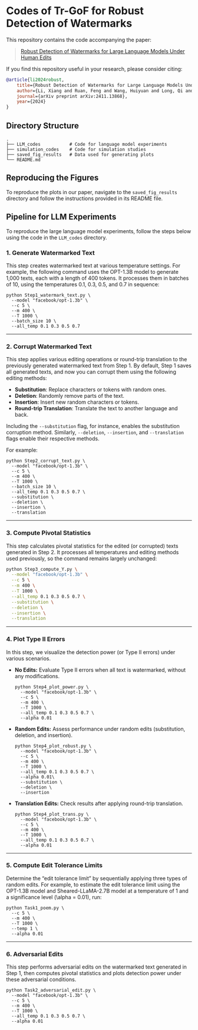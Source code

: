 # Codes of Tr-GoF for Robust Detection of Watermarks

This repository contains the code accompanying the paper:

> [Robust Detection of Watermarks for Large Language Models Under Human Edits](https://arxiv.org/abs/2411.13868)

If you find this repository useful in your research, please consider citing:

```bibtex
@article{li2024robust,
    title={Robust Detection of Watermarks for Large Language Models Under Human Edits},
    author={Li, Xiang and Ruan, Feng and Wang, Huiyuan and Long, Qi and Su, Weijie J},
    journal={arXiv preprint arXiv:2411.13868},
    year={2024}
}
```

## Directory Structure

```plaintext
.
├── LLM_codes           # Code for language model experiments
├── simulation_codes    # Code for simulation studies
├── saved_fig_results   # Data used for generating plots
└── README.md
```

## Reproducing the Figures

To reproduce the plots in our paper, navigate to the `saved_fig_results` directory and follow the instructions provided in its README file.

## Pipeline for LLM Experiments

To reproduce the large language model experiments, follow the steps below using the code in the `LLM_codes` directory.

### 1. Generate Watermarked Text

This step creates watermarked text at various temperature settings. For example, the following command uses the OPT-1.3B model to generate 1,000 texts, each with a length of 400 tokens. It processes them in batches of 10, using the temperatures 0.1, 0.3, 0.5, and 0.7 in sequence:

```
python Step1_watermark_text.py \
  --model "facebook/opt-1.3b" \
  --c 5 \
  --m 400 \
  --T 1000 \
  --batch_size 10 \
  --all_temp 0.1 0.3 0.5 0.7
```

---

### 2. Corrupt Watermarked Text

This step applies various editing operations or round-trip translation to the previously generated watermarked text from Step 1. By default, Step 1 saves all generated texts, and now you can corrupt them using the following editing methods:

- **Substitution**: Replace characters or tokens with random ones.
- **Deletion**: Randomly remove parts of the text.
- **Insertion**: Insert new random characters or tokens.
- **Round-trip Translation**: Translate the text to another language and back.

Including the `--substitution` flag, for instance, enables the substitution corruption method. Similarly, `--deletion`, `--insertion`, and `--translation` flags enable their respective methods. 

For example:

```
python Step2_corrupt_text.py \
  --model "facebook/opt-1.3b" \
  --c 5 \
  --m 400 \
  --T 1000 \
  --batch_size 10 \
  --all_temp 0.1 0.3 0.5 0.7 \
  --substitution \
  --deletion \
  --insertion \
  --translation
```

---

### 3. Compute Pivotal Statistics

This step calculates pivotal statistics for the edited (or corrupted) texts generated in Step 2. It processes all temperatures and editing methods used previously, so the command remains largely unchanged:

```bash
python Step3_compute_Y.py \
  --model "facebook/opt-1.3b" \
  --c 5 \
  --m 400 \
  --T 1000 \
  --all_temp 0.1 0.3 0.5 0.7 \
  --substitution \
  --deletion \
  --insertion \
  --translation
```

---

### 4. Plot Type II Errors

In this step, we visualize the detection power (or Type II errors) under various scenarios.

- **No Edits:**  Evaluate Type II errors when all text is watermarked, without any modifications.

  ``` 
  python Step4_plot_power.py \
    --model "facebook/opt-1.3b" \
    --c 5 \
    --m 400 \
    --T 1000 \
    --all_temp 0.1 0.3 0.5 0.7 \
    --alpha 0.01 
  ```

- **Random Edits:** Assess performance under random edits (substitution, deletion, and insertion).

  ```
  python Step4_plot_robust.py \
    --model "facebook/opt-1.3b" \
    --c 5 \
    --m 400 \
    --T 1000 \
    --all_temp 0.1 0.3 0.5 0.7 \
    --alpha 0.01\
    --substitution \
    --deletion \
    --insertion
  ```

- **Translation Edits:** Check results after applying round-trip translation.

  ```
  python Step4_plot_trans.py \
    --model "facebook/opt-1.3b" \
    --c 5 \
    --m 400 \
    --T 1000 \
    --all_temp 0.1 0.3 0.5 0.7 \
    --alpha 0.01
  ```
 
---

### 5. Compute Edit Tolerance Limits

Determine the “edit tolerance limit” by sequentially applying three types of random edits. For example, to estimate the edit tolerance limit using the OPT-1.3B model and Sheared-LLaMA-2.7B model at a temperature of 1 and a significance level \(\alpha = 0.01\), run:

```
python Task1_poem.py \
  --c 5 \
  --m 400 \
  --T 1000 \
  --temp 1 \
  --alpha 0.01
```

---

### 6. Adversarial Edits

This step performs adversarial edits on the watermarked text generated in Step 1, then computes pivotal statistics and plots detection power under these adversarial conditions.

```
python Task2_adversarial_edit.py \
  --model "facebook/opt-1.3b" \
  --c 5 \
  --m 400 \
  --T 1000 \
  --all_temp 0.1 0.3 0.5 0.7 \
  --alpha 0.01
```

